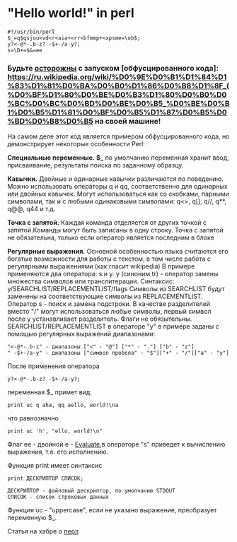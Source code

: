 # "Hello world!" in perl

    #!/usr/bin/perl
    $_=q$qsjou<vd<r<aia+<rr<bfmmp+<xpsme=\ob$;
    y?<-@*-.b-z? -$+-/a-y?;
    s=\D+=$&=ee

### Будьте [осторожны](http://lurkmore.to/%D0%9F%D1%80%D0%BE%D0%B3%D1%80%D0%B0%D0%BC%D0%BC%D0%B0_%D0%B8%D0%B7_%D0%BE%D0%B4%D0%BD%D0%BE%D0%B9_%D1%81%D1%82%D1%80%D0%BE%D1%87%D0%BA%D0%B8_%D0%BD%D0%B0_Perl) с запуском [обфусцированного кода]: https://ru.wikipedia.org/wiki/%D0%9E%D0%B1%D1%84%D1%83%D1%81%D0%BA%D0%B0%D1%86%D0%B8%D1%8F_(%D0%BF%D1%80%D0%BE%D0%B3%D1%80%D0%B0%D0%BC%D0%BC%D0%BD%D0%BE%D0%B5_%D0%BE%D0%B1%D0%B5%D1%81%D0%BF%D0%B5%D1%87%D0%B5%D0%BD%D0%B8%D0%B5 на своей машине!

На самом деле этот код является примером обфусцированного кода, но демонстрирует некоторые особенности Perl:

**Специальные переменные.**
**$_** по умолчанию переменная хранит ввод, присваивание, результаты поиска по заданному образцу.

**Кавычки.**
Двойные и одинарные кавычки различаются по поведению. Можно использовать
операторы q и qq, соответственно для одинарных или двойных кавычек.
Могут использоваться как со скобками, парными символами, так и с любыми одинаковыми символами:
q<>, q[], q//, q**, q@@, q44 и т.д.

**Точка с запятой.**
Каждая команда отделяется от других точкой с запятой.Команды могут быть записаны в одну строку.
Точка с запятой не обязательна, только если оператор является последним в блоке

**Регулярные выражения.**
Основной особенностью языка считаются его богатые возможности для работы с текстом, в том числе работа с регулярными выражениями (как гласит wikipedia)
В примере применяются два оператора: s и y.
y (синоним tr) - оператор замены множества символов или транслитерации.
Синтаксис: y/SEARCHLIST/REPLACEMENTLIST/flags
Символы из SEARCHLIST будут заменены на соответствующие символы из REPLACEMENTLIST.
Оператор s - поиск и замена подстроки.
В качестве разделителей вместо "/" могут использоваться любые символы, первый символ после y устанавливает разделитель.
Флаги не обязытельны.
SEARCHLIST/REPLACEMENTLIST в операторе "y" в примере заданы с помощью регулярных выражений диапазонами:

    "<-@*-.b-z" - диапазоны ["<" - "@"] ["*" - "."] ["b" - "z"]
    " -$+-/a-y" - диапазоны ["символ пробела" - "$"]["+" - "/"]["a" - "y"]
 

После применения оператора

    y?<-@*-.b-z? -$+-/a-y?;

переменная $_ примет вид:

    print uc q aha, qq aello, world!\na
    
что равнозначно

    print uc 'h', "ello, world!\n"

Флаг ee - двойной e - [Evaluate](https://perldoc.perl.org/perlop.html#s%2f_PATTERN_%2f_REPLACEMENT_%2fmsixpodualngcer),в операторе "s" приведет к вычислению выражения, т.е. его исполнению.

Функция print имеет синтаксис

    print ДЕСКРИПТОР СПИСОК;
    
    ДЕСКРИПТОР - файловый дескриптор, по умолчанию STDOUT
    СПИСОК - список строковых данных
    
Функция uc - "uppercase", если не указано выражение, преобразует переменную $_.

Статья на хабре о [перл](https://habr.com/ru/post/245659/)
